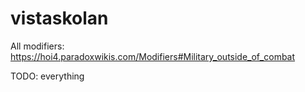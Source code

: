 # vistaskolan

All modifiers:
https://hoi4.paradoxwikis.com/Modifiers#Military_outside_of_combat

TODO: 
everything
